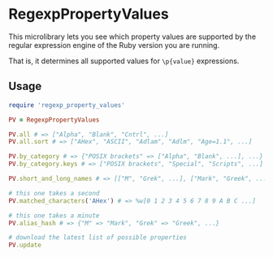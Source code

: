 # RegexpPropertyValues

This microlibrary lets you see which property values are supported by the regular expression engine of the Ruby version you are running.

That is, it determines all supported values for `\p{value}` expressions.

## Usage

```ruby
require 'regexp_property_values'

PV = RegexpPropertyValues

PV.all # => ["Alpha", "Blank", "Cntrl", ...]
PV.all.sort # => ["AHex", "ASCII", "Adlam", "Adlm", "Age=1.1", ...]

PV.by_category # => {"POSIX brackets" => ["Alpha", "Blank", ...], ...}
PV.by_category.keys # => ["POSIX brackets", "Special", "Scripts", ...]

PV.short_and_long_names # => [["M", "Grek", ...], ["Mark", "Greek", ...]]

# this one takes a second
PV.matched_characters('AHex') # => %w[0 1 2 3 4 5 6 7 8 9 A B C ...]

# this one takes a minute
PV.alias_hash # => {"M" => "Mark", "Grek" => "Greek", ...}

# download the latest list of possible properties
PV.update
```

